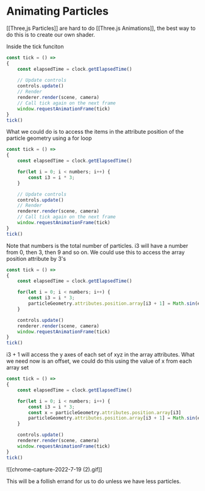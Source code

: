 # Animating Particles
[[Three,js Particles]] are hard to do [[Three.js Animations]], the best way to do this is to create our own shader.

Inside the tick funciton
```js
const tick = () =>
{
    const elapsedTime = clock.getElapsedTime()
   
    // Update controls
    controls.update()
    // Render
    renderer.render(scene, camera)
    // Call tick again on the next frame
    window.requestAnimationFrame(tick)
}
tick()
```

What we could do is to access the items in the attribute position of the particle geometry using a for loop

```js
const tick = () =>
{
    const elapsedTime = clock.getElapsedTime()

	for(let i = 0; i < numbers; i++) {
		const i3 = i * 3;
	}

    // Update controls
    controls.update()
    // Render
    renderer.render(scene, camera)
    // Call tick again on the next frame
    window.requestAnimationFrame(tick)
}
tick()
```

Note that numbers is the total number of particles. i3 will have a number from 0, then 3, then 9 and so on. We could use this to access the array position attribute by 3's

```js
const tick = () =>
{
    const elapsedTime = clock.getElapsedTime()

	for(let i = 0; i < numbers; i++) {
		const i3 = i * 3;
		particleGeometry.attributes.position.array[i3 + 1] = Math.sin(elapsedTime)
	}

    controls.update()
    renderer.render(scene, camera)
    window.requestAnimationFrame(tick)
}
tick()
```

i3 + 1 will access the y axes of each set of xyz in the array attributes.
What we need now is an offset, we could do this using the value of x from each array set
```js
const tick = () =>
{
    const elapsedTime = clock.getElapsedTime()

	for(let i = 0; i < numbers; i++) {
		const i3 = i * 3;
		const x = particleGeometry.attributes.position.array[i3]
		particleGeometry.attributes.position.array[i3 + 1] = Math.sin(elapsedTime + x)
	}

    controls.update()
    renderer.render(scene, camera)
    window.requestAnimationFrame(tick)
}
tick()
```

![[chrome-capture-2022-7-19 (2).gif]]

This will be a follish errand for us to do unless we have less particles. 